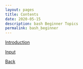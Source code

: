```yaml
---
layout: pages
title: Contents
date: 2020-05-15
description: bash Beginner Topics
permalink: bash_beginner
---
```


[Introduction](/bash_intro)

[Input](/bash_input)

[Back](/bash)
